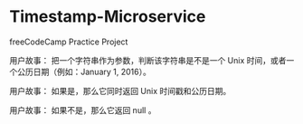# Timestamp-Microservice
freeCodeCamp Practice Project

用户故事： 把一个字符串作为参数，判断该字符串是不是一个 Unix 时间，或者一个公历日期（例如：January 1, 2016）。

用户故事： 如果是，那么它同时返回 Unix 时间戳和公历日期。

用户故事： 如果不是，那么它返回 null 。